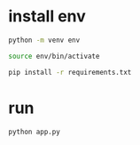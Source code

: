 # install env
```bash
python -m venv env

source env/bin/activate

pip install -r requirements.txt
```

# run
```bsah
python app.py
```